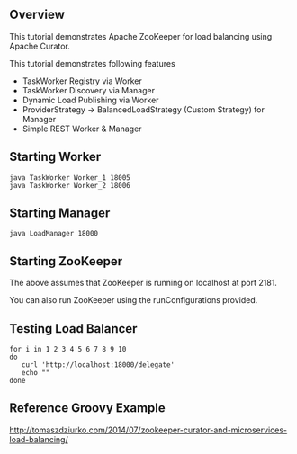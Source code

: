 Overview
---------
This tutorial demonstrates Apache ZooKeeper for load balancing using Apache Curator. 

This tutorial demonstrates following features
 - TaskWorker Registry via Worker
 - TaskWorker Discovery via Manager
 - Dynamic Load Publishing via Worker
 - ProviderStrategy -> BalancedLoadStrategy (Custom Strategy) for Manager
 - Simple REST Worker & Manager
 

Starting Worker
---------------

    java TaskWorker Worker_1 18005
    java TaskWorker Worker_2 18006
     
     
     
Starting Manager
----------------

    java LoadManager 18000
    
    

Starting ZooKeeper
-----------------
The above assumes that ZooKeeper is running on localhost at port 2181.

You can also run ZooKeeper using the runConfigurations provided.

Testing Load Balancer
---------------------

    for i in 1 2 3 4 5 6 7 8 9 10
    do
       curl 'http://localhost:18000/delegate'
       echo ""
    done
    
    
    
Reference Groovy Example
-------------------------
http://tomaszdziurko.com/2014/07/zookeeper-curator-and-microservices-load-balancing/
 